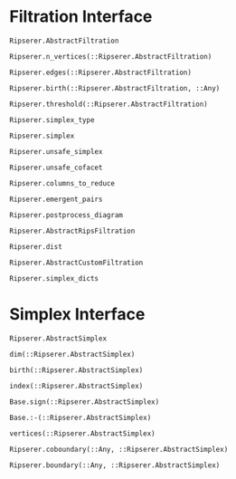 # Filtration Interface

```@docs
Ripserer.AbstractFiltration
```

```@docs
Ripserer.n_vertices(::Ripserer.AbstractFiltration)
```

```@docs
Ripserer.edges(::Ripserer.AbstractFiltration)
```

```@docs
Ripserer.birth(::Ripserer.AbstractFiltration, ::Any)
```

```@docs
Ripserer.threshold(::Ripserer.AbstractFiltration)
```

```@docs
Ripserer.simplex_type
```

```@docs
Ripserer.simplex
```

```@docs
Ripserer.unsafe_simplex
```

```@docs
Ripserer.unsafe_cofacet
```

```@docs
Ripserer.columns_to_reduce
```

```@docs
Ripserer.emergent_pairs
```

```@docs
Ripserer.postprocess_diagram
```

```@docs
Ripserer.AbstractRipsFiltration
```

```@docs
Ripserer.dist
```

```@docs
Ripserer.AbstractCustomFiltration
```

```@docs
Ripserer.simplex_dicts
```

# Simplex Interface

```@docs
Ripserer.AbstractSimplex
```

```@docs
dim(::Ripserer.AbstractSimplex)
```

```@docs
birth(::Ripserer.AbstractSimplex)
```

```@docs
index(::Ripserer.AbstractSimplex)
```

```@docs
Base.sign(::Ripserer.AbstractSimplex)
```

```@docs
Base.:-(::Ripserer.AbstractSimplex)
```

```@docs
vertices(::Ripserer.AbstractSimplex)
```

```@docs
Ripserer.coboundary(::Any, ::Ripserer.AbstractSimplex)
```

```@docs
Ripserer.boundary(::Any, ::Ripserer.AbstractSimplex)
```
